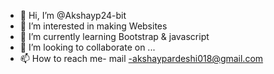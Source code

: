 - 👋 Hi, I’m @Akshayp24-bit
- 👀 I’m interested in making Websites
- 🌱 I’m currently learning Bootstrap & javascript
- 💞️ I’m looking to collaborate on ...
- 📫 How to reach me- mail -akshaypardeshi018@gmail.com

<!---
Akshayp24-bit/Akshayp24-bit is a ✨ special ✨ repository because its `README.md` (this file) appears on your GitHub profile.
You can click the Preview link to take a look at your changes.
--->
